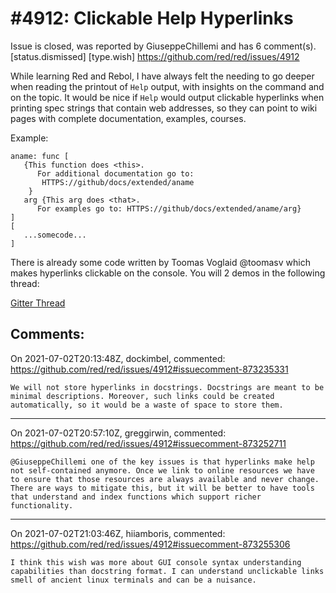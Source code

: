 
#4912: Clickable Help Hyperlinks 
================================================================================
Issue is closed, was reported by GiuseppeChillemi and has 6 comment(s).
[status.dismissed] [type.wish]
<https://github.com/red/red/issues/4912>

   While learning Red and Rebol, I have always felt the needing to go deeper when reading the printout of `Help` output, with insights on the command and on the topic. It would be nice if `Help` would output clickable hyperlinks when printing spec strings that contain web addresses, so they can point to wiki pages with complete documentation, examples, courses.

Example:

```
aname: func [
   {This function does <this>. 
      For additional documentation go to: 
       HTTPS://github/docs/extended/aname
    }
   arg {This arg does <that>. 
      For examples go to: HTTPS://github/docs/extended/aname/arg}
]
[
   ...somecode...
]
```

There is already some code written by Toomas Voglaid @toomasv which makes hyperlinks clickable on the console. You will 2 demos in the following thread:

[Gitter Thread](https://gitter.im/red/red?at=60c306e987848634af1418c9)




Comments:
--------------------------------------------------------------------------------

On 2021-07-02T20:13:48Z, dockimbel, commented:
<https://github.com/red/red/issues/4912#issuecomment-873235331>

    We will not store hyperlinks in docstrings. Docstrings are meant to be minimal descriptions. Moreover, such links could be created automatically, so it would be a waste of space to store them.

--------------------------------------------------------------------------------

On 2021-07-02T20:57:10Z, greggirwin, commented:
<https://github.com/red/red/issues/4912#issuecomment-873252711>

    @GiuseppeChillemi one of the key issues is that hyperlinks make help not self-contained anymore. Once we link to online resources we have to ensure that those resources are always available and never change. There are ways to mitigate this, but it will be better to have tools that understand and index functions which support richer functionality.

--------------------------------------------------------------------------------

On 2021-07-02T21:03:46Z, hiiamboris, commented:
<https://github.com/red/red/issues/4912#issuecomment-873255306>

    I think this wish was more about GUI console syntax understanding capabilities than docstring format. I can understand unclickable links smell of ancient linux terminals and can be a nuisance.

